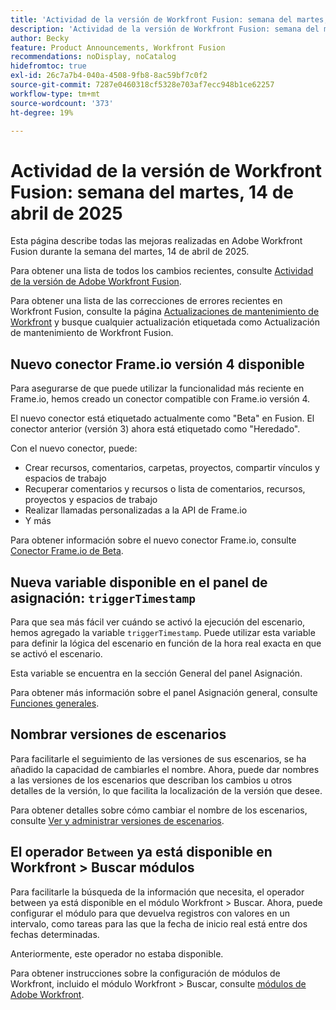```yaml
---
title: 'Actividad de la versión de Workfront Fusion: semana del martes, 14 de abril de 2025'
description: 'Actividad de la versión de Workfront Fusion: semana del martes, 14 de abril de 2025'
author: Becky
feature: Product Announcements, Workfront Fusion
recommendations: noDisplay, noCatalog
hidefromtoc: true
exl-id: 26c7a7b4-040a-4508-9fb8-8ac59bf7c0f2
source-git-commit: 7287e0460318cf5328e703af7ecc948b1ce62257
workflow-type: tm+mt
source-wordcount: '373'
ht-degree: 19%

---
```


# Actividad de la versión de Workfront Fusion: semana del martes, 14 de abril de 2025

Esta página describe todas las mejoras realizadas en Adobe Workfront Fusion durante la semana del martes, 14 de abril de 2025.

Para obtener una lista de todos los cambios recientes, consulte [Actividad de la versión de Adobe Workfront Fusion](/help/workfront-fusion/fusion-product-releases/fusion-release-activity.md).

Para obtener una lista de las correcciones de errores recientes en Workfront Fusion, consulte la página [Actualizaciones de mantenimiento de Workfront](https://experienceleague.adobe.com/es/docs/workfront-known-issues/releases/current-updates) y busque cualquier actualización etiquetada como Actualización de mantenimiento de Workfront Fusion.

## Nuevo conector Frame.io versión 4 disponible

Para asegurarse de que puede utilizar la funcionalidad más reciente en Frame.io, hemos creado un conector compatible con Frame.io versión 4.

El nuevo conector está etiquetado actualmente como &quot;Beta&quot; en Fusion. El conector anterior (versión 3) ahora está etiquetado como &quot;Heredado&quot;.

Con el nuevo conector, puede:

* Crear recursos, comentarios, carpetas, proyectos, compartir vínculos y espacios de trabajo
* Recuperar comentarios y recursos o lista de comentarios, recursos, proyectos y espacios de trabajo
* Realizar llamadas personalizadas a la API de Frame.io
* Y más

Para obtener información sobre el nuevo conector Frame.io, consulte [Conector Frame.io de Beta](/help/workfront-fusion/references/apps-and-modules/adobe-connectors/frame-io-modules-new.md).

## Nueva variable disponible en el panel de asignación: `triggerTimestamp`

Para que sea más fácil ver cuándo se activó la ejecución del escenario, hemos agregado la variable `triggerTimestamp`. Puede utilizar esta variable para definir la lógica del escenario en función de la hora real exacta en que se activó el escenario.

Esta variable se encuentra en la sección General del panel Asignación.

Para obtener más información sobre el panel Asignación general, consulte [Funciones generales](/help/workfront-fusion/references/mapping-panel/functions/general-functions.md).

## Nombrar versiones de escenarios

Para facilitarle el seguimiento de las versiones de sus escenarios, se ha añadido la capacidad de cambiarles el nombre. Ahora, puede dar nombres a las versiones de los escenarios que describan los cambios u otros detalles de la versión, lo que facilita la localización de la versión que desee.

Para obtener detalles sobre cómo cambiar el nombre de los escenarios, consulte [Ver y administrar versiones de escenarios](/help/workfront-fusion/manage-scenarios/restore-a-scenario-version.md).

## El operador `Between` ya está disponible en Workfront > Buscar módulos

Para facilitarle la búsqueda de la información que necesita, el operador between ya está disponible en el módulo Workfront > Buscar. Ahora, puede configurar el módulo para que devuelva registros con valores en un intervalo, como tareas para las que la fecha de inicio real está entre dos fechas determinadas.

Anteriormente, este operador no estaba disponible.

Para obtener instrucciones sobre la configuración de módulos de Workfront, incluido el módulo Workfront > Buscar, consulte [módulos de Adobe Workfront](/help/workfront-fusion/references/apps-and-modules/adobe-connectors/workfront-modules.md).
